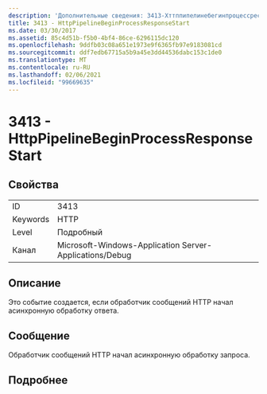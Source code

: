 ```yaml
---
description: 'Дополнительные сведения: 3413-Хттппипелинебегинпроцессреспонсестарт'
title: 3413 - HttpPipelineBeginProcessResponseStart
ms.date: 03/30/2017
ms.assetid: 85c4d51b-f5b0-4bf4-86ce-6296115dc120
ms.openlocfilehash: 9ddfb03c08a651e1973e9f6365fb97e9183081cd
ms.sourcegitcommit: ddf7edb67715a5b9a45e3dd44536dabc153c1de0
ms.translationtype: MT
ms.contentlocale: ru-RU
ms.lasthandoff: 02/06/2021
ms.locfileid: "99669635"
---
```

# <a name="3413---httppipelinebeginprocessresponsestart"></a>3413 - HttpPipelineBeginProcessResponseStart

## <a name="properties"></a>Свойства  
  
|||  
|-|-|  
|ID|3413|  
|Keywords|HTTP|  
|Level|Подробный|  
|Канал|Microsoft-Windows-Application Server-Applications/Debug|  
  
## <a name="description"></a>Описание  

 Это событие создается, если обработчик сообщений HTTP начал асинхронную обработку ответа.  
  
## <a name="message"></a>Сообщение  

 Обработчик сообщений HTTP начал асинхронную обработку запроса.  
  
## <a name="details"></a>Подробнее
